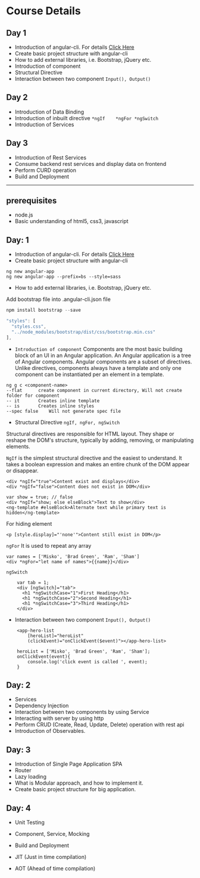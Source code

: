 # Course Details
## Day 1
* Introduction of angular-cli. For details  [Click Here](https://github.com/DineshChopra/AngularNinja/blob/master/cli-help.md)
* Create basic project structure with angular-cli
* How to add external libraries, i.e. Bootstrap, jQuery etc.
* Introduction of component
* Structural Directive
* Interaction between two component `Input(), Output()`

## Day 2
* Introduction of Data Binding
* Introduction of inbuilt directive
`*ngIf    *ngFor *ngSwitch`
* Introduction of Services

## Day 3
* Introduction of Rest Services
* Consume backend rest services and display data on frontend
* Perform CURD operation
* Build and Deployment
--------------------------
## prerequisites
* node.js
* Basic understanding of html5, css3, javascript
## Day: 1
* Introduction of angular-cli. For details  [Click Here](https://github.com/DineshChopra/AngularNinja/blob/master/cli-help.md)
* Create basic project structure with angular-cli
```
ng new angular-app
ng new angular-app --prefix=bs --style=sass
```
* How to add external libraries, i.e. Bootstrap, jQuery etc.

Add bootstrap file into .angular-cli.json file
```javascript
npm install bootstrap --save

"styles": [
  "styles.css",
  "../node_modules/bootstrap/dist/css/bootstrap.min.css"
],
```
* `Introduction of component`
Components are the most basic building block of an UI in an Angular application. An Angular application is a tree of Angular components. Angular components are a subset of directives. Unlike directives, components always have a template and only one component can be instantiated per an element in a template.
```
ng g c <component-name>
--flat      create component in current directory, Will not create folder for component
-- it       Creates inline template
-- is       Creates inline styles
--spec false    Will not generate spec file
```
* Structural Directive `ngIf, ngFor, ngSwitch`

Structural directives are responsible for HTML layout. They shape or reshape the DOM's structure, typically by adding, removing, or manipulating elements.

`NgIf` is the simplest structural directive and the easiest to understand. It takes a boolean expression and makes an entire chunk of the DOM appear or disappear.
```
<div *ngIf="true">Content exist and displays</div>
<div *ngIf="false">Content does not exist in DOM</div>

var show = true; // false
<div *ngIf="show; else elseBlock">Text to show</div>
<ng-template #elseBlock>Alternate text while primary text is hidden</ng-template>
```
For hiding element
```
<p [style.display]="'none'">Content still exist in DOM</p>
```

`ngFor` It is used to repeat any array
```
var names = ['Misko', 'Brad Green', 'Ram', 'Sham']
<div *ngFor="let name of names">{{name}}</div>
```
`ngSwitch` 
```
    var tab = 1;
    <div [ngSwitch]="tab">
      <h1 *ngSwitchCase="1">First Heading</h1>
      <h1 *ngSwitchCase="2">Second Heading</h1>
      <h1 *ngSwitchCase="3">Third Heading</h1>
    </div>
```
* Interaction between two component `Input(), Output()`
```
    <app-hero-list
        [heroList]="heroList"
        (clickEvent)="onClickEvent($event)"></app-hero-list>

    heroList = ['Misko', 'Brad Green', 'Ram', 'Sham'];
    onClickEvent(event){
        console.log('click event is called ', event);
    }
```

## Day: 2
* Services
* Dependency Injection
* Interaction between two components by using Service
* Interacting with server by using http
* Perform CRUD (Create, Read, Update, Delete) operation with rest api
* Introduction of Observables.

## Day: 3
* Introduction of Single Page Application SPA
* Router
* Lazy loading
* What is Modular approach, and how to implement it.
* Create basic project structure for big application.

## Day: 4
* Unit Testing
* Component, Service, Mocking

* Build and Deployment
* JIT (Just in time compilation)
* AOT (Ahead of time compilation)